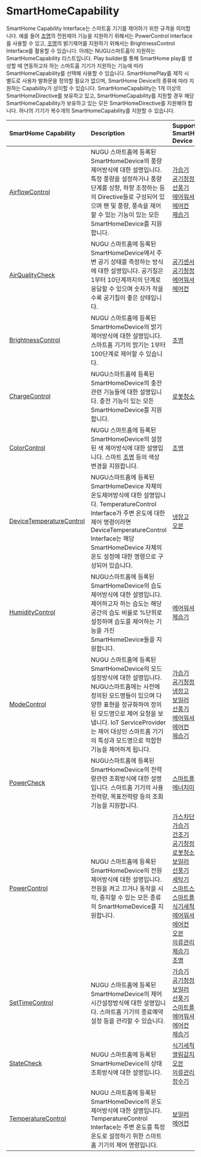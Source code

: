 # SmartHomeCapability

SmartHome Capability Interface는 스마트홈 기기를 제어하기 위한 규격을 의미합니다. 예를 들어 [조명](../smarthomedevicetype/type-21.md)의 전원제어 기능을 지원하기 위해서는 PowerControl Interface를 사용할 수 있고, [조명](../smarthomedevicetype/type-21.md)의 밝기제어를 지원하기 위해서는 BrightnessControl Interface를 활용할 수 있습니다. 아래는 NUGU스마트홈이 지원하는 SmartHomeCapability 리스트입니다. Play builder를 통해 SmartHome play를 생성할 때 연동하고자 하는 스마트홈 기기가 지원하는 기능에 따라 SmartHomeCapability를 선택해 사용할 수 있습니다. SmartHomePlay를 제작 시 별도로 사용자 발화문을 정의할 필요가 없으며, SmartHome Device의 종류에 따라 지원하는 Capability가 상이할 수 있습니다. SmartHomeCapability는 1개 이상의 SmartHomeDirective를 보유하고 있고, SmartHomeCapability를 지원할 경우 해당 SmartHomeCapability가 보유하고 있는 모든 SmartHomeDirective를 지원해야 합니다. 하나의 기기가 복수개의 SmartHomeCapability를 지원할 수 있습니다.

| SmartHome Capability | Description | Supported SmartHome Device |
| :--- | :--- | :--- |
| [AirflowControl](airflowcontrol-interface.md) | NUGU 스마트홈에 등록된 SmartHomeDevice의 풍량제어방식에 대한 설명입니다. 특정 풍량을 설정하거나 풍량 단계를 상향, 하향 조정하는 등의 Directive들로 구성되어 있으며 팬 및 풍량, 풍속을 제어할 수 있는 기능이 있는 모든 SmartHomeDevice를 지원합니다. | [가습기](../smarthomedevicetype/type-2.md)<br>[공기청정기](../smarthomedevicetype/type-4-1.md)<br>[선풍기](../smarthomedevicetype/type-8.md)<br>[에어워셔](../smarthomedevicetype/type-14.md)<br>[에어컨](../smarthomedevicetype/type-15.md)<br>[제습기](../smarthomedevicetype/type-20.md) |
| [AirQualityCheck](airqualitycheck-interface.md) | NUGU 스마트홈에 등록된 SmartHomeDevice에서 주변 공기 상태를 측정하는 방식에 대한 설명입니다. 공기질은 1부터 10단계까지의 단계로 응답할 수 있으며 숫자가 작을수록 공기질이 좋은 상태입니다. | [공기센서](../smarthomedevicetype/type-4.md)<br>[공기청정기](../smarthomedevicetype/type-4-1.md)<br>[에어워셔](../smarthomedevicetype/type-14.md)<br>[에어컨](../smarthomedevicetype/type-15.md) |
| [BrightnessControl](brightnesscontrol-interface.md) | NUGU 스마트홈에 등록된 SmartHomeDevice의 밝기제어방식에 대한 설명입니다. 스마트홈 기기의 밝기는 1부터 100단계로 제어할 수 있습니다. | [조명](../smarthomedevicetype/type-21.md) |
| [ChargeControl](chargecontrol-interface.md) | NUGU스마트홈에 등록된 SmartHomeDevice의 충전관련 기능들에 대한 설명입니다. 충전 기능이 있는 모든 SmartHomeDevice를 지원합니다. | [로봇청소기](../smarthomedevicetype/type-6.md) |
| [ColorControl](colorcontrol-interface.md) | NUGU 스마트홈에 등록된 SmartHomeDevice의 설정된 색 제어방식에 대한 설명입니다. 스마트 [조명](../smarthomedevicetype/type-21.md) 등의 색상 변경을 지원합니다. | [조명](../smarthomedevicetype/type-21.md) |
| [DeviceTemperatureControl](devicetemperaturecontrol-interface.md) | NUGU스마트홈에 등록된 SmartHomeDevice 자체의 온도제어방식에 대한 설명입니다. TemperatureControl Interface가 주변 온도에 대한 제어 명령이라면 DeviceTemperatureControl Interface는 해당 SmartHomeDevice 자체의 온도 설정에 대한 명령으로 구성되어 있습니다. | [냉장고](../smarthomedevicetype/type-5.md)<br>[오븐](../smarthomedevicetype/type-17.md) |
| [HumidityControl](humiditycontrol-interface.md) | NUGU스마트홈에 등록된 SmartHomeDevice의 습도제어방식에 대한 설명입니다. 제어하고자 하는 습도는 해당 공간의 습도 비율로 %단위로 설정하며 습도를 제어하는 기능을 가진 SmartHomeDevice들을 지원합니다. | [에어워셔](../smarthomedevicetype/type-14.md)<br>[제습기](../smarthomedevicetype/type-20.md) |
| [ModeControl](modecontrol-interface.md) | NUGU 스마트홈에 등록된 SmartHomeDevice의 모드설정방식에 대한 설명입니다. NUGU스마트홈에는 사전에 정의된 모드명들이 있으며 다양한 표현을 정규화하여 정의된 모드명으로 제어 요청을 보냅니다. IoT ServiceProvider는 제어 대상인 스마트홈 기기의 특성과 모드명으로 적합한 기능을 제어하게 됩니다. | [가습기](../smarthomedevicetype/type-2.md)<br>[공기청정기](../smarthomedevicetype/type-4-1.md)<br>[냉장고](../smarthomedevicetype/type-5.md)<br>[보일러](../smarthomedevicetype/type-7.md)<br>[선풍기](../smarthomedevicetype/type-8.md)<br>[에어워셔](../smarthomedevicetype/type-14.md)<br>[에어컨](../smarthomedevicetype/type-15.md)<br>[제습기](../smarthomedevicetype/type-20.md) |
| [PowerCheck](powercheck-interface.md) | NUGU스마트홈에 등록된 SmartHomeDevice의 전력량관련 조회방식에 대한 설명입니다. 스마트홈 기기의 사용전력량, 목표전력량 등의 조회 기능을 지원합니다. | [스마트플러그](../smarthomedevicetype/type-11.md)<br>[에너지미터](../smarthomedevicetype/type-13.md) |
| [PowerControl](powercontrol-interface.md) | NUGU 스마트홈에 등록된 SmartHomeDevice의 전원제어방식에 대한 설명입니다. 전원을 켜고 끄거나 동작을 시작, 중지할 수 있는 모든 종류의 SmartHomeDevice를 지원합니다. | [가스차단기](../smarthomedevicetype/type-1.md)<br>[가습기](../smarthomedevicetype/type-2.md)<br>[건조기](../smarthomedevicetype/type-3.md)<br>[공기청정기](../smarthomedevicetype/type-4-1.md)<br>[로봇청소기](../smarthomedevicetype/type-6.md)<br>[보일러](../smarthomedevicetype/type-7.md)<br>[선풍기](../smarthomedevicetype/type-8.md)<br>[세탁기](../smarthomedevicetype/type-9.md)<br>[스마트스위치](../smarthomedevicetype/type-10.md)<br>[스마트플러그](../smarthomedevicetype/type-11.md)<br>[식기세척기](../smarthomedevicetype/type-12.md)<br>[에어워셔](../smarthomedevicetype/type-14.md)<br>[에어컨](../smarthomedevicetype/type-15.md)<br>[오븐](../smarthomedevicetype/type-17.md)<br>[의류관리기](../smarthomedevicetype/type-18.md)<br>[제습기](../smarthomedevicetype/type-20.md)<br>[조명](../smarthomedevicetype/type-21.md) |
| [SetTimeControl](settimecontrol-interface.md) | NUGU 스마트홈에 등록된 SmartHomeDevice의 제어시간설정방식에 대한 설명입니다. 스마트홈 기기의 종료예약설정 등을 관리할 수 있습니다. | [가습기](../smarthomedevicetype/type-2.md)<br>[공기청정기](../smarthomedevicetype/type-4-1.md)<br>[보일러](../smarthomedevicetype/type-7.md)<br>[선풍기](../smarthomedevicetype/type-8.md)<br>[스마트플러그](../smarthomedevicetype/type-11.md)<br>[에어워셔](../smarthomedevicetype/type-14.md)<br>[에어컨](../smarthomedevicetype/type-15.md)<br>[제습기](../smarthomedevicetype/type-20.md) |
| [StateCheck](statecheck-interface.md) | NUGU 스마트홈에 등록된 SmartHomeDevice의 상태조회방식에 대한 설명입니다. | [식기세척기](../smarthomedevicetype/type-12.md)<br>[열림감지센서](../smarthomedevicetype/type-16.md)<br>[오븐](../smarthomedevicetype/type-17.md)<br>[의류관리기](../smarthomedevicetype/type-18.md)<br>[정수기](../smarthomedevicetype/type-19.md) |
| [TemperatureControl](temperaturecontrol-interface.md) | NUGU 스마트홈에 등록된 SmartHomeDevice의 온도제어방식에 대한 설명입니다. TemperatureControl Interface는 주변 온도를 특정 온도로 설정하기 위한 스마트홈 기기의 제어 명령입니다. | [보일러](../smarthomedevicetype/type-7.md)<br>[에어컨](../smarthomedevicetype/type-15.md) |

